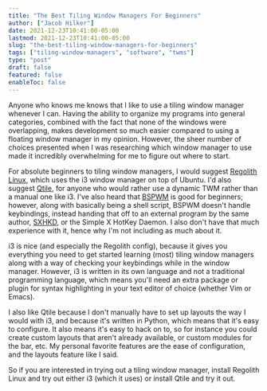 ```yaml
---
title: "The Best Tiling Window Managers For Beginners"
author: ["Jacob Hilker"]
date: 2021-12-23T10:41:00-05:00
lastmod: 2021-12-23T10:41:00-05:00
slug: "the-best-tiling-window-managers-for-beginners"
tags: ["tiling-window-managers", "software", "twms"]
type: "post"
draft: false
featured: false
enableToc: false
---
```


Anyone who knows me knows that I like to use a tiling window manager whenever I can. Having the ability to organize my programs into general categories, combined with the fact that none of the windows were overlapping, makes development so much easier compared to using a floating window manager in my opinion. However, the sheer number of choices presented when I was researching which window manager to use made it incredibly overwhelming for me to figure out where to start.

For absolute beginners to tiling window managers, I would suggest [Regolith Linux](<https:regolith-linux.org>), which uses the i3 window manager on top of Ubuntu. I'd also suggest [Qtile](<https:docs.qtile.org>), for anyone who would rather use a dynamic TWM rather than a manual one like i3. I've also heard that [BSPWM](<https://github.com/Baskerville/bspwm>) is good for beginners; however, along with basically being a shell script, BSPWM doesn't handle keybindings, instead handing that off to an external program by the same author, [SXHKD](<https://github.com/Baskerville/sxhkd>), or the Simple X HotKey Daemon. I also don't have that much experience with it, hence why I'm not including as much about it.

i3 is nice (and especially the Regolith config), because it gives you everything you need to get started learning (most) tiling window managers along with a way of checking your keybindings while in the window manager. However, i3 is written in its own language and not a traditional programming language, which means you'll need an extra package or plugin for syntax highlighting in your text editor of choice (whether Vim or Emacs).

I also like Qtile because I don't manually have to set up layouts the way I would with i3, and because it's written in Python, which means that it's easy to configure. It also means it's easy to hack on to, so for instance you could create custom layouts that aren't already available, or custom modules for the bar, etc. My personal favorite features are the ease of configuration, and the layouts feature like I said.

So if you are interested in trying out a tiling window manager, install Regolith Linux and try out either i3 (which it uses) or install Qtile and try it out.
